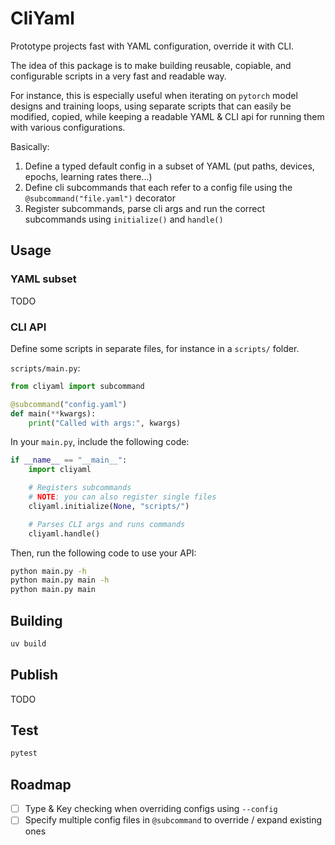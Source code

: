 # CliYaml

Prototype projects fast with YAML configuration, override it with CLI.

The idea of this package is to make building reusable, copiable, and configurable scripts in a very fast and readable way.

For instance, this is especially useful when iterating on `pytorch` model designs and training loops,
using separate scripts that can easily be modified, copied, while keeping a readable YAML & CLI api for running them with various configurations.

Basically:

1. Define a typed default config in a subset of YAML (put paths, devices, epochs, learning rates there...)
2. Define cli subcommands that each refer to a config file using the `@subcommand("file.yaml")` decorator
3. Register subcommands, parse cli args and run the correct subcommands using `initialize()` and `handle()`

## Usage

### YAML subset

TODO

### CLI API

Define some scripts in separate files, for instance in a `scripts/` folder.

`scripts/main.py`:

```python
from cliyaml import subcommand

@subcommand("config.yaml")
def main(**kwargs):
    print("Called with args:", kwargs)
```

In your `main.py`, include the following code:

```python
if __name__ == "__main__":
    import cliyaml

    # Registers subcommands
    # NOTE: you can also register single files
    cliyaml.initialize(None, "scripts/")

    # Parses CLI args and runs commands
    cliyaml.handle()
```

Then, run the following code to use your API:

```bash
python main.py -h
python main.py main -h
python main.py main
```

## Building

```bash
uv build
```

## Publish

TODO

## Test

```bash
pytest
```

## Roadmap

- [ ] Type & Key checking when overriding configs using `--config`
- [ ] Specify multiple config files in `@subcommand` to override / expand existing ones
